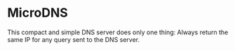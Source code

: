 MicroDNS
========

This compact and simple DNS server does only one thing: Always return the same IP for any query sent to the DNS server.